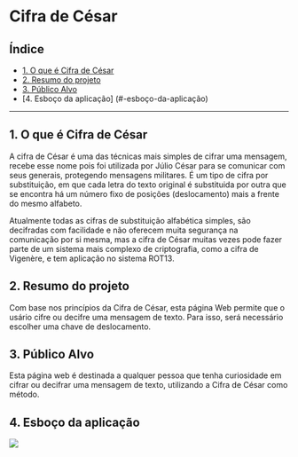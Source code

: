 # Cifra de César

## Índice

- [1. O que é Cifra de César](#1-cifra-de-cesar)
- [2. Resumo do projeto](#2-resumo-do-projeto)
- [3. Público Alvo](#-publico-alvo)
- [4. Esboço da aplicação] (#-esboço-da-aplicação) 


---

## 1. O que é Cifra de César

A cifra de César é uma das técnicas mais simples de cifrar uma mensagem, recebe esse nome pois foi utilizada por Júlio César para se comunicar com seus generais, protegendo mensagens militares. É um
tipo de cifra por substituição, em que cada letra do texto original é
substituida por outra que se encontra há um número fixo de posições
(deslocamento) mais a frente do mesmo alfabeto.

Atualmente todas as cifras de substituição alfabética simples, são decifradas
com facilidade e não oferecem muita segurança na comunicação por si mesma,
mas a cifra de César muitas vezes pode fazer parte de um sistema
mais complexo de criptografia, como
a cifra de Vigenère, e tem aplicação no sistema ROT13.

## 2. Resumo do projeto

Com base nos princípios da Cifra de César, esta página Web permite que o usário cifre ou decifre uma mensagem de texto. Para isso, será necessário escolher uma chave de deslocamento.

## 3. Público Alvo

Esta página web é destinada a qualquer pessoa que tenha curiosidade em cifrar ou decifrar uma mensagem de texto, utilizando a Cifra de César como método.

## 4. Esboço da aplicação
<img id="rascunho" src= "imagens/rascunho.jpeg" >



